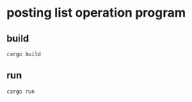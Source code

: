 # posting list operation program

## build

```shell
cargo build
```

## run

```shell
cargo run
```
